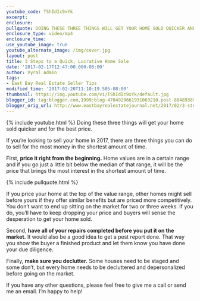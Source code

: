 ```yaml
---
youtube_code: TShIdIc9xYk
excerpt:
enclosure:
pullquote: DOING THESE THREE THINGS WILL GET YOUR HOME SOLD QUICKER AND FOR THE BEST PRICE.
enclosure_type: video/mp4
enclosure_time:
use_youtube_image: true
youtube_alternate_image: /img/cover.jpg
layout: post
title: 3 Steps to a Quick, Lucrative Home Sale
date: '2017-02-17T12:47:00.000-08:00'
author: Vyral Admin
tags:
- East Bay Real Estate Seller Tips
modified_time: '2017-02-20T11:10:19.505-08:00'
thumbnail: https://img.youtube.com/vi/TShIdIc9xYk/default.jpg
blogger_id: tag:blogger.com,1999:blog-4704929661931063210.post-8048938920503749277
blogger_orig_url: http://www.eastbayrealestatejournal.net/2017/02/3-steps-to-quick-lucrative-home-sale.html
---
```

{% include youtube.html %}
Doing these three things will get your home sold quicker and for the best price.

If you’re looking to sell your home in 2017, there are three things you can do to sell for the most money in the shortest amount of time.

First, **price it right from the beginning.** Home values are in a certain range and if you go just a little bit below the median of that range, it will be the price that brings the most interest in the shortest amount of time.

{% include pullquote.html %}

If you price your home at the top of the value range, other homes might sell before yours if they offer similar benefits but are priced more competitively. You don’t want to end up sitting on the market for two or three weeks. If you do, you’ll have to keep dropping your price and buyers will sense the desperation to get your home sold.

Second, **have all of your repairs completed before you put it on the market.** It would also be a good idea to get a pest report done. That way you show the buyer a finished product and let them know you have done your due diligence.

Finally, **make sure you declutter.** Some houses need to be staged and some don’t, but every home needs to be decluttered and depersonalized before going on the market. 

If you have any other questions, please feel free to give me a call or send me an email. I’m happy to help!
